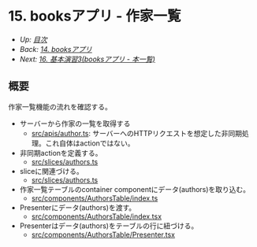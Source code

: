 # 15. booksアプリ - 作家一覧

- *Up: [目次](../index.md)*
- *Back: [14. booksアプリ](./14_books_app.md)*
- *Next: [16. 基本演習3(booksアプリ - 本一覧)](./16_exercise_03_books_app_book_table.md)*

## 概要

作家一覧機能の流れを確認する。

- サーバーから作家の一覧を取得する
  - [src/apis/author.ts](https://codesandbox.io/s/books-m7xgxj?file=/src/apis/author.ts): サーバーへのHTTPリクエストを想定した非同期処理。これ自体はactionではない。
- 非同期actionを定義する。
  - [src/slices/authors.ts](https://codesandbox.io/s/books-m7xgxj?file=/src/slices/authors.ts)
- sliceに関連づける。
  - [src/slices/authors.ts](https://codesandbox.io/s/books-m7xgxj?file=/src/slices/authors.ts)
- 作家一覧テーブルのcontainer componentにデータ(authors)を取り込む。
  - [src/components/AuthorsTable/index.ts](https://codesandbox.io/s/books-m7xgxj?file=/src/components/AuthorsTable/index.ts)
- Presenterにデータ(authors)を渡す。
  - [src/components/AuthorsTable/index.tsx](https://codesandbox.io/s/books-m7xgxj?file=/src/components/AuthorsTable/index.ts)
- Presenterはデータ(authors)をテーブルの行に紐づける。
  - [src/components/AuthorsTable/Presenter.tsx](https://codesandbox.io/s/books-m7xgxj?file=/src/components/AuthorsTable/Presenter.tsx)
